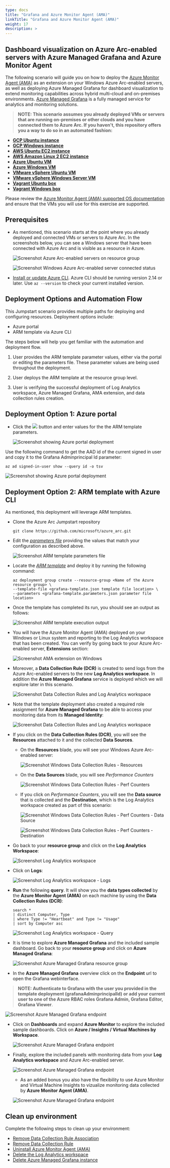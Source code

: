 ```yaml
---
type: docs
title: "Grafana and Azure Monitor Agent (AMA)"
linkTitle: "Grafana and Azure Monitor Agent (AMA)"
weight: 17
description: >
---
```


## Dashboard visualization on Azure Arc-enabled servers with Azure Managed Grafana and Azure Monitor Agent

The following scenario will guide you on how to deploy the [Azure Monitor Agent (AMA)](https://docs.microsoft.com/azure/azure-monitor/agents/azure-monitor-agent-overview) as an extension on your Windows Azure Arc-enabled servers, as well as deploying Azure Managed Grafana for dashboard visualization to extend monitoring capabilities across hybrid multi-cloud and on-premises environments. [Azure Managed Grafana](https://azure.microsoft.com/services/managed-grafana/#overview) is a fully managed service for analytics and monitoring solutions.

> **NOTE: This scenario assumes you already deployed VMs or servers that are running on-premises or other clouds and you have connected them to Azure Arc. If you haven't, this repository offers you a way to do so in an automated fashion:**

- **[GCP Ubuntu instance](https://azurearcjumpstart.io/azure_arc_jumpstart/azure_arc_servers/gcp/gcp_terraform_ubuntu/)**
- **[GCP Windows instance](https://azurearcjumpstart.io/azure_arc_jumpstart/azure_arc_servers/gcp/gcp_terraform_windows/)**
- **[AWS Ubuntu EC2 instance](https://azurearcjumpstart.io/azure_arc_jumpstart/azure_arc_servers/aws/aws_terraform_ubuntu/)**
- **[AWS Amazon Linux 2 EC2 instance](https://azurearcjumpstart.io/azure_arc_jumpstart/azure_arc_servers/aws/aws_terraform_al2/)**
- **[Azure Ubuntu VM](https://azurearcjumpstart.io/azure_arc_jumpstart/azure_arc_servers/azure/azure_arm_template_linux/)**
- **[Azure Windows VM](https://azurearcjumpstart.io/azure_arc_jumpstart/azure_arc_servers/azure/azure_arm_template_win/)**
- **[VMware vSphere Ubuntu VM](https://azurearcjumpstart.io/azure_arc_jumpstart/azure_arc_servers/vmware/vmware_terraform_ubuntu/)**
- **[VMware vSphere Windows Server VM](https://azurearcjumpstart.io/azure_arc_jumpstart/azure_arc_servers/vmware/vmware_terraform_winsrv/)**
- **[Vagrant Ubuntu box](https://azurearcjumpstart.io/azure_arc_jumpstart/azure_arc_servers/vagrant/local_vagrant_ubuntu/)**
- **[Vagrant Windows box](https://azurearcjumpstart.io/azure_arc_jumpstart/azure_arc_servers/vagrant/local_vagrant_windows/)**

Please review the [Azure Monitor Agent (AMA) supported OS documentation](https://docs.microsoft.com/azure/azure-monitor/agents/agents-overview#supported-operating-systems) and ensure that the VMs you will use for this exercise are supported.

## Prerequisites

- As mentioned, this scenario starts at the point where you already deployed and connected VMs or servers to Azure Arc. In the screenshots below, you can see a Windows server that have been connected with Azure Arc and is visible as a resource in Azure.

    ![Screenshot Azure Arc-enabled servers on resource group](./01.png)

    ![Screenshot Windows Azure Arc-enabled server connected status](./02.png)

- [Install or update Azure CLI](https://docs.microsoft.com/cli/azure/install-azure-cli?view=azure-cli-latest). Azure CLI should be running version 2.14 or later. Use ```az --version``` to check your current installed version.

## Deployment Options and Automation Flow

This Jumpstart scenario provides multiple paths for deploying and configuring resources. Deployment options include:

- Azure portal
- ARM template via Azure CLI

The steps below will help you get familiar with the automation and deployment flow.

1. User provides the ARM template parameter values, either via the portal or editing the parameters file. These parameter values are being used throughout the deployment.

2. User deploys the ARM template at the resource group level.

3. User is verifying the successful deployment of Log Analytics workspace, Azure Managed Grafana, AMA extension, and data collection rules creation.

## Deployment Option 1: Azure portal

- Click the <a href="https://portal.azure.com/#create/Microsoft.Template/uri/https%3A%2F%2Fraw.githubusercontent.com%2Fmicrosoft%2Fazure_arc%2Fmain%2Fazure_arc_servers_jumpstart%2Fgrafana%2Fgrafana-template.json" target="_blank"><img src="https://aka.ms/deploytoazurebutton"/></a> button and enter values for the the ARM template parameters.

  ![Screenshot showing Azure portal deployment](./03.png)

Use the following command to get the AAD id of the current signed in user and copy it to the Grafana Adminprincipal Id parameter:

```shell
az ad signed-in-user show --query id -o tsv
```

  ![Screenshot showing Azure portal deployment](./04.png)

## Deployment Option 2: ARM template with Azure CLI

As mentioned, this deployment will leverage ARM templates.

- Clone the Azure Arc Jumpstart repository

    ```shell
    git clone https://github.com/microsoft/azure_arc.git
    ```

- Edit the [*parameters file*](https://github.com/microsoft/azure_arc/blob/main/azure_arc_servers_jumpstart/grafana/grafana-template.parameters.json) providing the values that match your configuration as described above.

    ![Screenshot ARM template parameters file](./05.png)

- Locate the [*ARM template*](https://github.com/microsoft/azure_arc/blob/main/azure_arc_servers_jumpstart/grafana/grafana-template.json) and deploy it by running the following command:

    ```shell
    az deployment group create --resource-group <Name of the Azure resource group> \
    --template-file <grafana-template.json template file location> \
    --parameters <grafana-template.parameters.json parameter file location>
    ```

- Once the template has completed its run, you should see an output as follows:

    ![Screenshot ARM template execution output](./06.png)

- You will have the Azure Monitor Agent (AMA) deployed on your Windows or Linux system and reporting to the Log Analytics workspace that has been created. You can verify by going back to your Azure Arc-enabled server, **Extensions** section:

    ![Screenshot AMA extension on Windows](./07.png)

- Moreover, a **Data Collection Rule (DCR)** is created to send logs from the Azure Arc-enabled servers to the new **Log Analytics workspace**. In addition the **Azure Managed Grafana** service is deployed which we will explore later in this scenario.

    ![Screenshot Data Collection Rules and Log Analytics workspace](./08.png)

- Note that the template deployment also created a required role assignment for **Azure Managed Grafana** to be able to access your monitoring data from its **Managed Identity**:

    ![Screenshot Data Collection Rules and Log Analytics workspace](./08_2.png)

- If you click on the **Data Collection Rules (DCR)**, you will see the **Resources** attached to it and the collected **Data Sources**.

  - On the **Resources** blade, you will see your Windows Azure Arc-enabled server:

    ![Screenshot Windows Data Collection Rules - Resources](./09.png)

  - On the **Data Sources** blade, you will see *Performance Counters*

    ![Screenshot Windows Data Collection Rules - Perf Counters](./10.png)

  - If you click on *Performance Counters*, you will see the **Data source** that is collected and the **Destination**, which is the Log Analytics workspace created as part of this scenario:

    ![Screenshot Windows Data Collection Rules - Perf Counters - Data Source](./11.png)

    ![Screenshot Windows Data Collection Rules - Perf Counters - Destination](./12.png)

- Go back to your **resource group** and click on the **Log Analytics Workspace**:

  ![Screenshot Log Analytics workspace](./13.png)

- Click on **Logs**:

  ![Screenshot Log Analytics workspace - Logs](./14.png)

- **Run** the following **query**. It will show you the **data types collected** by the **Azure Monitor Agent (AMA)** on each machine by using the **Data Collection Rules (DCR)**:

  ```shell
  search * 
  | distinct Computer, Type
  | where Type != "Heartbeat" and Type != "Usage"
  | sort by Computer asc
  ```

  ![Screenshot Log Analytics workspace - Query](./15.png)

- It is time to explore **Azure Managed Grafana** and the included sample dashboard. Go back to your **resource group** and click on **Azure Managed Grafana**:

  ![Screenshot Azure Managed Grafana resource group](./16.png)

- In the **Azure Managed Grafana** overview click on the **Endpoint** url to open the Grafana webinterface.

> **NOTE: Authenticate to Grafana with the user you provided in the template deployment (grafanaAdminprincipalId) or add your current user to one of the Azure RBAC roles Grafana Admin, Grafana Editor, Grafana Viewer**.

  ![Screenshot Azure Managed Grafana endpoint](./17.png)

- Click on **Dashboards** and expand **Azure Monitor** to explore the included sample dashboards. Click on **Azure / Insights / Virtual Machines by Workspace**.

  ![Screenshot Azure Managed Grafana endpoint](./18.png)

- Finally, explore the included panels with monitoring data from your **Log Analytics workspace** and Azure Arc-enabled server.

  ![Screenshot Azure Managed Grafana endpoint](./19.png)

  - As an added bonus you also have the flexibility to use Azure Monitor and Virtual Machine Insights to vizualize monitoring data collected by **Azure Monitor Agent (AMA)**.

  ![Screenshot Azure Managed Grafana endpoint](./20.png)

## Clean up environment

Complete the following steps to clean up your environment:

- [Remove Data Collection Rule Association](https://docs.microsoft.com/powershell/module/az.monitor/remove-azdatacollectionruleassociation?view=azps-8.1.0)
- [Remove Data Collection Rule](https://docs.microsoft.com/powershell/module/az.monitor/remove-azdatacollectionrule?view=azps-8.1.0)
- [Uninstall Azure Monitor Agent (AMA)](https://docs.microsoft.com/azure/azure-monitor/agents/azure-monitor-agent-manage?tabs=ARMAgentPowerShell%2CPowerShellWindows%2CPowerShellWindowsArc%2CCLIWindows%2CCLIWindowsArc#uninstall-on-azure-arc-enabled-servers)
- [Delete the Log Analytics workspace](https://docs.microsoft.com/en-us/azure/azure-monitor/logs/delete-workspace#powershell)
- [Delete Azure Managed Grafana instance](https://learn.microsoft.com/en-us/cli/azure/grafana?view=azure-cli-latest#az-grafana-delete)
